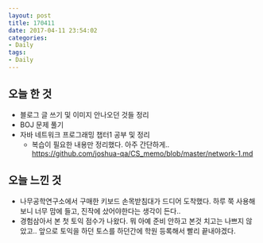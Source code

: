 ```yaml
---
layout: post
title: 170411
date: 2017-04-11 23:54:02
categories:
- Daily
tags:
- Daily
---
```


## 오늘 한 것

*   블로그 글 쓰기 및 이미지 안나오던 것들 정리
*   BOJ 문제 풀기
*   자바 네트워크 프로그래밍 챕터1 공부 및 정리
    *   복습이 필요한 내용만 정리했다. 아주 간단하게..
        https://github.com/joshua-qa/CS_memo/blob/master/network-1.md

## 오늘 느낀 것

*   나무공학연구소에서 구매한 키보드 손목받침대가 드디어 도착했다. 하루 쭉 사용해보니 너무 맘에 들고, 진작에 샀어야한다는 생각이 든다..
*   경험삼아서 본 첫 토익 점수가 나왔다. 뭐 아예 준비 안하고 본것 치고는 나쁘지 않았고.. 앞으로 토익을 하던 토스를 하던간에 학원 등록해서 빨리 끝내야겠다.
